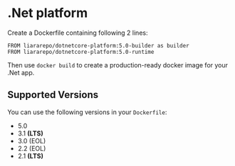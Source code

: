 # .Net platform

Create a Dockerfile containing following 2 lines:
```
FROM liararepo/dotnetcore-platform:5.0-builder as builder
FROM liararepo/dotnetcore-platform:5.0-runtime
```

Then use `docker build` to create a production-ready docker image for your .Net app.

## Supported Versions

You can use the following versions in your `Dockerfile`:
- 5.0
- 3.1 **(LTS)**
- 3.0 (EOL)
- 2.2 (EOL)
- 2.1 **(LTS)**
